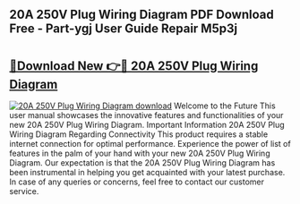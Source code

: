 ## 20A 250V Plug Wiring Diagram PDF Download Free - Part-ygj User Guide Repair M5p3j

# <h2><a href="http://dft87uo.blite.top/?on=20A+250V+Plug+Wiring+Diagram">🔗Download New 👉🔴 20A 250V Plug Wiring Diagram</a></h2>

[![20A 250V Plug Wiring Diagram download](https://i.imgur.com/lujVjoI.png)](http://dft87uo.blite.top/?on=20A+250V+Plug+Wiring+Diagram)
Welcome to the Future This user manual showcases the innovative features and functionalities of your new 20A 250V Plug Wiring Diagram. Important Information 20A 250V Plug Wiring Diagram Regarding Connectivity This product requires a stable internet connection for optimal performance. Experience the power of list of features in the palm of your hand with your new 20A 250V Plug Wiring Diagram. Our expectation is that the 20A 250V Plug Wiring Diagram has been instrumental in helping you get acquainted with your latest purchase. In case of any queries or concerns, feel free to contact our customer service.
